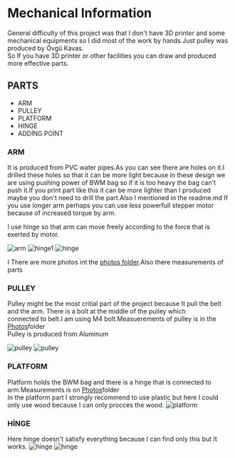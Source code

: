 # Mechanical Information

General difficulty of this project was that I don't have 3D printer and some mechanical equipments so I did most of the work by hands.Just pulley was produced by Övgü Kavas.<br>
So If you have 3D printer or other facilities you can draw and produced more effective parts.<br>

## PARTS 
* ARM
* PULLEY
* PLATFORM 
* HINGE 
* ADDİNG POİNT
### ARM 
It is produced from PVC water pipes.As you can see there are holes on it.I drilled these holes so that it can be more light because in these design we
are using pushing power of BWM bag so if it is too heavy the bag can't push it.If you print part like this it can be more lighter than I produced 
maybe you don't need to drill the part.Also I mentioned in the readme.md If you use longer arm perhaps you can use less powerfull stepper motor
because of increased torque by arm.

I use hinge so that arm can move freely according to the force that is exerted by motor.
 
 ![arm](https://github.com/guneykunt1904/Open-Source-Ventilation-Device/blob/master/Mechanical%20Parts/Photos/Arm.jpeg)
![hinge1](https://github.com/guneykunt1904/Open-Source-Ventilation-Device/blob/master/Mechanical%20Parts/Photos/Hinge2.jpeg)
![hinge](https://github.com/guneykunt1904/Open-Source-Ventilation-Device/blob/master/Mechanical%20Parts/Photos/hinge_1.jpeg)

I There are more photos int the [photos folder](https://github.com/guneykunt1904/Open-Source-Ventilation-Device/tree/master/Mechanical%20Parts/Photos).Also there measurements of parts

### PULLEY

Pulley might be the most critial part of the project because It pull the belt and the arm. There is a bolt at the middle of the pulley which  
connected to belt.I am using M4 bolt.Measuerements of pulley is in the [Photos](https://github.com/guneykunt1904/Open-Source-Ventilation-Device/tree/master/Mechanical%20Parts/Photos)folder
<br>
Pulley is produced from Aluminum

![pulley](https://github.com/guneykunt1904/Open-Source-Ventilation-Device/blob/master/Electronical%20Parts/Photos/pulley2.jpeg)
![pulley](https://github.com/guneykunt1904/Open-Source-Ventilation-Device/blob/master/Electronical%20Parts/Photos/Pulley_1.jpeg)

### PLATFORM

Platform holds the BWM bag and there is a hinge that is connected to arm.Measurements is on [Photos](https://github.com/guneykunt1904/Open-Source-Ventilation-Device/tree/master/Mechanical%20Parts/Photos)folder
<br>
In the platform part I strongly recommend to use plastic but here I could only use wood because I can only procces the wood.
![platform](https://github.com/guneykunt1904/Open-Source-Ventilation-Device/blob/master/Mechanical%20Parts/Photos/Platform.jpeg)

### HİNGE 
Here hinge doesn't satisfy everything because I can find only this but It works.
![hinge](https://github.com/guneykunt1904/Open-Source-Ventilation-Device/blob/master/Mechanical%20Parts/Photos/hinge_1.jpeg)
![hinge](https://github.com/guneykunt1904/Open-Source-Ventilation-Device/blob/master/Mechanical%20Parts/Photos/Hinge2.jpeg)












